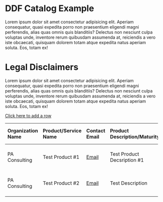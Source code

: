 # DDF Catalog Example
Lorem ipsum dolor sit amet consectetur adipisicing elit. Aperiam consequatur, quasi expedita porro non praesentium eligendi magni perferendis, alias quas omnis quis blanditiis? Delectus non nesciunt culpa voluptas unde, inventore rerum quibusdam assumenda at, reiciendis a vero iste obcaecati, quisquam dolorem totam atque expedita natus aperiam soluta. Eos, totam ex!

# Legal Disclaimers
Lorem ipsum dolor sit amet consectetur adipisicing elit. Aperiam consequatur, quasi expedita porro non praesentium eligendi magni perferendis, alias quas omnis quis blanditiis? Delectus non nesciunt culpa voluptas unde, inventore rerum quibusdam assumenda at, reiciendis a vero iste obcaecati, quisquam dolorem totam atque expedita natus aperiam soluta. Eos, totam ex!

[Click here to add a row](https://github.com/colin-bradshaw-pac/ddf-home-testing/issues/new?assignees=&labels=&projects=&template=issue_form.yml&title=%5BNew+Catalog+Entry%5D+%3A+)


| Organization Name | Product/Service Name | Contact Email | Product Description/Maturity | Covered Use Cases | USDM Version Compatibility |
| :--- | :--- | :--- | :--- | :--- | :--- |
| PA Consulting | Test Product #1 | [Email](mailto:Colin.Bradshaw@paconsulting.com) | Test Product Decsription #1 | Electronic Health Record (EHR) | 2.5 |
| PA Consulting | Test Product #2 | [Email](mailto:Colin.Bradshaw@paconsulting.com) | Test Description | Electronic Health Record (EHR) | 2.5 |